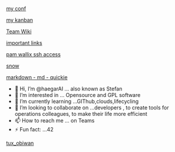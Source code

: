 [my conf](https://tasktrack.telekom.at/confluence/spaces/viewspace.action?key=~umxf76p)

[my kanban](https://github.com/orgs/A1-Group-Base/projects/11/views/5)

[Team Wiki](https://cpd-team-wiki.cloud.inside/)

[important links](https://tasktrack.telekom.at/confluence/display/UXOS/Links)

[pam wallix ssh access](https://pamaccessmanager.a1.group/wabam/a1aut?domain=SAML-austria.local)

[snow](https://a1prod.service-now.com/navpage.do)

[markdown - md - quickie](https://www.markdownguide.org/extended-syntax/)

- 👋 Hi, I’m @haegarAI ... also known as Stefan
- 👀 I’m interested in ... Opensource and GPL software
- 🌱 I’m currently learning ...GIThub,clouds,lifecycling
- 💞️ I’m looking to collaborate on ...developers , to create tools for operations colleagues, to make their life more efficient 
- 📫 How to reach me ... on Teams
- ⚡ Fun fact: ...42 

<!---
haegarAI/haegarAI is a ✨ special ✨ repository because its `README.md` (this file) appears on your GitHub profile.
You can click the Preview link to take a look at your changes.
--->
[tux_obiwan](https://github.com/user-attachments/assets/e60caa49-51d5-4152-9d83-0c55117a1372)

